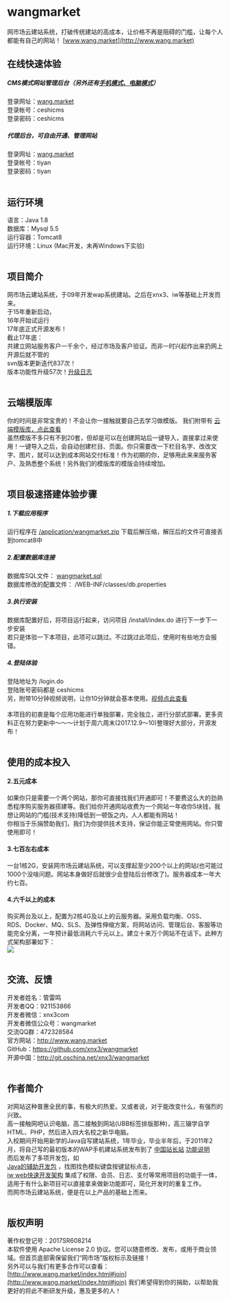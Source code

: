 # wangmarket
网市场云建站系统，打破传统建站的高成本，让价格不再是阻碍的门槛，让每个人都能有自己的网站！ [www.wang.market](http://www.wang.market)
<br/>

## 在线快速体验
##### CMS模式网站管理后台（另外还有[手机模式、电脑模式](http://www.wang.market/index.html#about)）
登录网址：[wang.market](http://wang.market)<br/>
登录帐号：ceshicms<br/>
登录密码：ceshicms<br/>
##### 代理后台，可自由开通、管理网站
登录网址：[wang.market](http://wang.market)<br/>
登录帐号：tiyan<br/>
登录密码：tiyan<br/>
<br/>

## 运行环境<br/>
语言：Java 1.8<br/>
数据库：Mysql 5.5<br/>
运行容器：Tomcat8<br/>
运行环境：Linux (Mac开发，未再Windows下实验)<br/>
<br/>

## 项目简介<br/>
网市场云建站系统，于09年开发wap系统建站。之后在xnx3、iw等基础上开发而来。<br/>
于15年重新启动，<br/>
16年开始试运行<br/>
17年底正式开源发布！<br/>
截止17年底：<br/>
共建立网站服务客户一千余个，经过市场及客户验证。而非一时兴起作出来扔网上开源后就不管的<br/>
svn版本更新迭代837次！<br/>
版本功能性升级57次！[升级日志](http://www.wang.market/log.html)<br/>
<br/>

## 云端模版库<br/>
你的时间是非常宝贵的！不会让你一接触就要自己去学习做模版。
我们附带有 [云端模版库，点此查看](http://wang.market/template.jsp)<br/>
虽然模版不多只有不到20套，但却是可以在创建网站后一键导入，直接拿过来使用！一键导入之后，会自动创建栏目、页面。你只需要改一下栏目名字、改改文字、图片，就可以达到成本网站交付标准！作为初期的你，足够用此来来服务客户、及熟悉整个系统！另外我们的模版库的模版会持续增加。<br/>
<br/>

## 项目极速搭建体验步骤
##### 1.下载应用程序
运行程序在 [/application/wangmarket.zip](https://github.com/xnx3/wangmarket/application/wangmarket.zip) 下载后解压缩，解压后的文件可直接丢到tomcat8中<br/>
##### 2.配置数据库连接
数据库SQL文件： [wangmarket.sql](https://github.com/xnx3/wangmarket/blob/master/wangmarket.sql)<br/>
数据库修改的配置文件： /WEB-INF/classes/db.properties<br/>
##### 3.执行安装
数据库配置好后，将项目运行起来，访问项目 /install/index.do 进行下一步下一步安装<br/>
若只是体验一下本项目，此项可以跳过。不过跳过此项后，使用时有些地方会报错。<br/>
##### 4.登陆体验
登陆地址为 /login.do<br/>
登陆账号密码都是 ceshicms<br/>
另，附带10分钟视频说明，让你10分钟就会基本使用。[视频点此查看](http://www.wscso.com/site_basicUse.html)
<br/>
<br/>
本项目的初衷是每个应用功能进行单独部署，完全独立，进行分部式部署。更多资料正在努力更新中～～～计划于周六周末(2017.12.9～10)整理好大部分，开源发布！<br/>
<br/>

## 使用的成本投入
#### 2.五元成本<br/>
如果你只是需要一个两个网站，那你可直接找我们开通即可！不要费这么大的劲熟悉程序购买服务器搭建等。我们给你开通网站收费为一个网站一年收你5块钱，我想让网站的门槛(技术支持)降低到一顿饭之内，人人都能有网站！<br/>
你相当于乐捐赞助我们，我们为你提供技术支持，保证你能正常使用网站。你只管使用即可！
#### 3.七百左右成本<br/>
一台1核2G，安装网市场云建站系统，可以支撑起至少200个以上的网站(也可能过1000个没啥问题。网站本身做好后就很少会登陆后台修改了)。服务器成本一年大约七百。<br/>
#### 4.六千以上的成本<br/>
购买两台及以上，配置为2核4G及以上的云服务器。采用负载均衡、OSS、RDS、Docker、MQ、SLS、及弹性伸缩方案，将网站访问、管理后台、客服等功能完全分离，一年预计最低消耗六千元以上。建立十来万个网站不在话下。此种方式架构部署如下：<br/>
![](http://cdn.weiunity.com/site/341/templateimage/4f6088b65e514321a7caed3c1f62a547.png)<br/>
<br/>

## 交流、反馈<br/>
开发者姓名：管雷鸣<br/>
开发者QQ：921153866<br/>
开发者微信：xnx3com<br/>
开发者微信公众号：wangmarket<br/>
交流QQ群：472328584<br/>
官方网站：http://www.wang.market<br/>
GitHub：https://github.com/xnx3/wangmarket<br/>
开源中国：http://git.oschina.net/xnx3/wangmarket<br/>
<br/>

## 作者简介<br/>
对网站这种普惠全民的事，有极大的热爱。又或者说，对于能改变什么，有强烈的兴致。<br/>
高一接触网吧认识电脑，高二接触到网站(UBB标签排版那种)，高三辍学自学HTML、PHP，然后进入四大名校之新华电脑。<br/>
入校期间开始用新学的Java自写建站系统，1年毕业，毕业半年后，于2011年2月，将自己写的最初版本的WAP手机建站系统发布到了 [中国站长站](http://down.chinaz.com/soft/29191.htm) [功能说明](http://www.xnx3.com/software/xxJspMql/20121102/8.html)<br/>
而后发布了多项开发包，如 <br/>
[Java的辅助开发包](https://github.com/xnx3/xnx3) ，找图找色模拟键盘按键鼠标点击， <br/>
[iw web快速开发架构](https://github.com/xnx3/iw) 集成了权限、会员、日志、支付等常用项目的功能于一体，适用于有什么新项目可以直接拿来做新功能即可，简化开发时的重复工作。<br/>
而网市场云建站系统，便是在以上产品的基础上而来。<br/>
<br/>

## 版权声明<br/>
著作权登记号：2017SR608214<br/>
本软件使用 Apache License 2.0 协议。您可以随意修改、发布，或用于商业领域。但首页底部需保留我们“网市场”版权标示及链接！<br/>
另外可以与我们有更多合作可以查看： [http://www.wang.market/index.html#join](http://www.wang.market/index.html#join) 我们希望得到你的捐助，以帮助我更好的将此不断研发升级，惠及更多的人！<br/>
